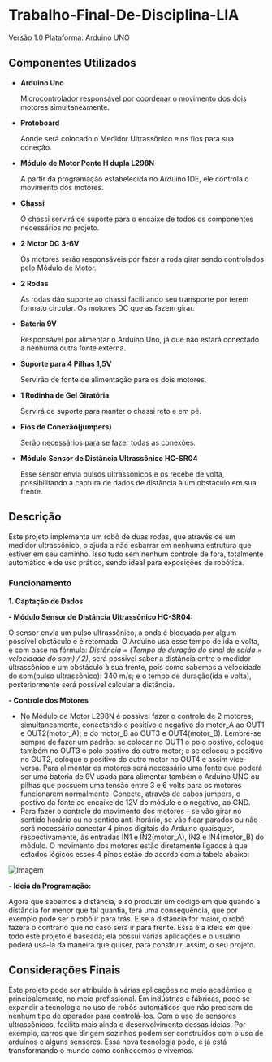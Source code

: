 # Trabalho-Final-De-Disciplina-LIA
Versão 1.0 Plataforma: Arduino UNO
## Componentes Utilizados
- **Arduino Uno**

    Microcontrolador responsável por coordenar o movimento dos dois motores simultaneamente.
- **Protoboard**

    Aonde será colocado o Medidor Ultrassônico e os fios para sua coneção.
- **Módulo de Motor Ponte H dupla L298N**

    A partir da programação estabelecida no Arduino IDE, ele controla o movimento dos motores.
- **Chassi**

    O chassi servirá de suporte para o encaixe de todos os componentes necessários no projeto.

- **2 Motor DC 3-6V**

    Os motores serão responsáveis por fazer a roda girar sendo controlados pelo Módulo de Motor.

- **2 Rodas**

    As rodas dão suporte ao chassi facilitando seu transporte por terem formato circular. Os motores DC que as fazem girar.

- **Bateria 9V**

    Responsável por alimentar o Arduino Uno, já  que não estará conectado a nenhuma outra fonte externa.

- **Suporte para 4 Pilhas 1,5V**

    Servirão de fonte de alimentação para os dois motores.

- **1 Rodinha de Gel Giratória**

    Servirá de suporte para manter o chassi reto e em pé.

- **Fios de Conexão(jumpers)**

    Serão necessários para se fazer todas as conexões.

- **Módulo Sensor de Distância Ultrassônico HC-SR04**

    Esse sensor envia pulsos ultrassônicos e os recebe de volta, possibilitando a captura de dados de distância à um obstáculo em sua frente.

## Descrição
Este projeto implementa um robô de duas rodas, que através de  um medidor ultrassônico, o ajuda a não esbarrar em nenhuma estrutura que estiver em seu caminho. Isso tudo sem nenhum controle de fora, totalmente automático e de uso prático, sendo ideal para exposições de robótica.

### Funcionamento 
**1. Captação de Dados**

  **- Módulo Sensor de Distância Ultrassônico HC-SR04:** 
  
O sensor envia um pulso ultrassônico, a onda é bloquada por algum possível obstáculo e é retornada. O Arduino usa esse tempo de ida e volta, e com base na fórmula: *Distância  = (Tempo de duração do sinal de saída × velocidade do som) / 2)*, será possível saber a distância entre o medidor ultrassônico e um obstáculo à sua frente, pois como sabemos a velocidade do som(pulso ultrassônico): 340 m/s; e o tempo de duração(ida e volta), posteriormente será possível calcular a distância.

  **- Controle dos Motores**

- No Módulo de Motor L298N é possível fazer o controle de 2 motores, simultaneamente, conectando o positivo e negativo do motor_A ao OUT1 e OUT2(motor_A); e do motor_B ao OUT3 e OUT4(motor_B). Lembre-se sempre de fazer um padrão: se colocar no OUT1 o polo postivo, coloque também no OUT3 o polo postivo do outro motor; e se colocou o positivo no OUT2, coloque o positivo do outro motor no OUT4 e assim vice-versa. Para alimentar os motores será necessário uma fonte que poderá ser uma bateria de 9V usada para alimentar também o Arduino UNO ou pilhas que possuem uma tensão entre 3 e 6 volts para os motores funcionarem normalmente. Conecte, através de cabos jumpers, o postivo da fonte ao encaixe de 12V do módulo e o negativo, ao GND. 
- Para fazer o controle do movimento dos motores - se vão girar no sentido horário ou no sentido anti-horário, se vão ficar parados ou não - será necessário conectar 4 pinos digitais do Arduino quaisquer, respectivamente, às entradas IN1 e IN2(motor_A), IN3 e IN4(motor_B) do módulo. O movimento dos motores estão diretamente ligados à que estados lógicos esses 4 pinos estão de acordo com a tabela abaixo:

![Imagem](https://github.com/user-attachments/assets/5e4278c6-b410-4580-91f8-dc3fdb7c9840)




  **- Ideia da Programação:** 
  
Agora que sabemos a distância, é só produzir um código em que quando a distância for menor que tal quantia, terá uma consequência, que por exemplo pode ser o robô ir para trás. E se a distância for maior, o robô fazerá o contrário que no caso será ir para frente. Essa é a ideia em que todo este projeto é baseada; ela possui várias aplicações e o usuário poderá usá-la da maneira que quiser, para construir, assim, o seu projeto.

## Considerações Finais
Este projeto pode ser atribuído à várias aplicações no meio acadêmico e principalemente, no meio profissional. Em indústrias e fábricas, pode se expandir a tecnologia no uso de robôs automáticos que não precisam de nenhum tipo de operador para controlá-los. Com o uso de sensores ultrassônicos, facilita mais ainda o desenvolvimento dessas ideias. Por exemplo, carros que dirigem sozinhos podem ser construídos com o uso de arduínos e alguns sensores. Essa nova tecnologia pode, e já está transformando o mundo como conhecemos e vivemos.

